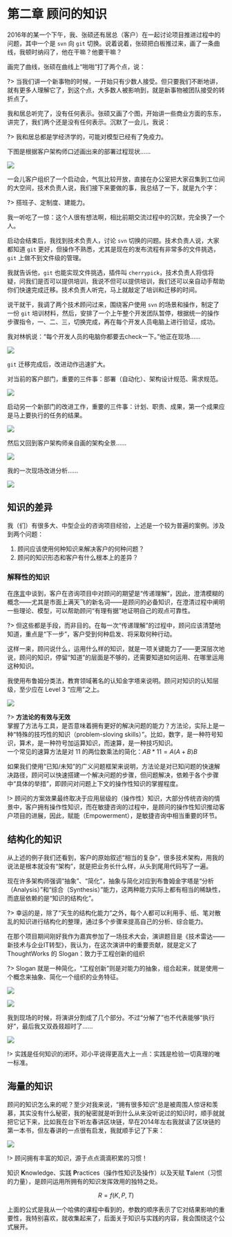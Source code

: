 # 第二章 顾问的知识

2016年的某一个下午，我、张硕还有居总（客户）在一起讨论项目推进过程中的问题，其中一个是 `svn` 向 `git` 切换。说着说着，张硕把白板推过来，画了一条曲线，我顿时纳闷了，他在干嘛？他要干嘛？

画完了曲线，张硕在曲线上“啪啪”打了两个点，说：

?> 当我们讲一个新事物的时候，一开始只有少数人接受。但只要我们不断地讲，就有更多人理解它了，到这个点，大多数人被影响到，就是新事物被团队接受的转折点了。

我和居总听完了，没有任何表示。张硕又画了个图，开始讲一些商业方面的东东，讲完了，我们两个还是没有任何表示。沉默了一会儿，我说：

?> 我和居总都是学经济学的，可能对模型已经有了免疫力。

下图是根据客户架构师口述画出来的部署过程现状……

![](assets/IMG_4788.jpg)

一会儿客户组织了一个启动会，气氛比较开放，直接在办公室把大家召集到工位间的大空间，技术负责人说，我们接下来要做的事，我总结了一下，就是九个字：

?> 搭班子、定制度、建能力。

我一听吃了一惊：这个人很有想法啊，相比前期交流过程中的沉默，完全换了一个人。

启动会结束后，我找到技术负责人，讨论 `svn` 切换的问题。技术负责人说，大家都知道 `git` 更好，但操作不熟悉，尤其是现在的发布流程有非常多的文件挑选，`git` 上做不到文件级的管理。

我就告诉他，`git` 也能实现文件挑选，插件叫 `cherrypick`，技术负责人将信将疑，问我们是否可以提供培训，我说不但可以提供培训，我们还可以亲自动手帮助你们快速完成迁移。技术负责人听完，马上就敲定了培训和迁移的时间。

说干就干，我调了两个技术顾问过来，围绕客户使用 `svn` 的场景和操作，制定了一份 `git` 培训材料，然后，安排了一个上午整个开发团队暂停，根据统一的操作步骤指令，一、二、三，切换完成，再在每个开发人员电脑上进行验证，成功。

我对林帆说：“每个开发人员的电脑你都要去check一下。”他正在现场……

![](assets/IMG_4919.jpg)

`git` 迁移完成后，改进动作迅速扩大。

对当前的客户部门，重要的三件事：部署（自动化）、架构设计规范、需求规范。

![](assets/IMG_4833.jpg)

启动另一个新部门的改进工作，重要的三件事：计划、职责、成果，第一个成果应是马上要执行的任务的结果。

![](assets/IMG_4838.jpg)

然后又回到客户架构师亲自画的架构全景……

![](assets/IMG_4842.jpg)

我的一次现场改进分析……

![](assets/IMG_4913.jpg)

## 知识的差异

我（们）有很多大、中型企业的咨询项目经验，上述是一个较为普遍的案例。涉及到两个问题：

1. 顾问应该使用何种知识来解决客户的何种问题？
2. 顾问的知识形态和客户有什么根本上的差异？

### 解释性的知识

在[序言](consultants/0-preface.md)中谈到，客户在咨询项目中对顾问的期望是“传递理解”，因此，澄清模糊的概念——尤其是市面上满天飞的新名词——是顾问的必备知识，在澄清过程中阐明一些理论、模型，可以帮助顾问“有理有据”地证明自己的观点可靠性。

?> 但这些都是手段，而非目的。在每一次“传递理解”的过程中，顾问应该清楚地知道，重点是“下一步”，客户受到何种启发、将采取何种行动。

这样一来，顾问说什么，运用什么样的知识，就是一项关键能力了——更深层次地说，顾问的知识，停留“知道”的层面是不够的，还需要知道如何运用、在哪里运用这种知识。

我使用布鲁姆分类法，教育领域著名的认知金字塔来说明。顾问对知识的认知层级，至少应在 Level 3 “应用”之上。

![](assets/IMG_3690.jpg)

?> **方法论的有效与无效**<br>
掌握了方法与工具，是否意味着拥有更好的解决问题的能力？方法论，实际上是一种“特殊的技巧性的知识（problem-sloving skills）”。比如，数字，是一种符号知识，算术，是一种符号加运算知识，而速算，是一种技巧知识。<br>
一个常见的速算方法是对 11 的两位数乘法的简化：$AB * 11 = A(A+B)B$

如果我们使用“已知/未知”的广义问题框架来说明，方法论是对已知问题的快速解决路径，顾问可以快速搭建一个解决问题的步骤，但问题解决，依赖于各个步骤中“具体的举措”，即顾问对问题上下文的操作性知识的掌握程度。

!> 顾问的方案效果最终取决于应用层级的（操作性）知识，大部分传统咨询的情景中，客户拥有操作性知识，而在敏捷咨询的过程中，是顾问的操作性知识推动客户项目的进展，因此，赋能（Empowerment），是敏捷咨询中相当重要的环节。

## 结构化的知识

从上述的例子我们还看到，客户的原始叙述“相当的复杂”，很多技术架构，用我的说法是根本就没有“架构”，就是把业务长什么样，从头到尾用代码写了一遍。

现在许多架构师强调“抽象”、“简化”，抽象与简化对应到布鲁姆金字塔是“分析（Analysis）”和“综合（Synthesis）”能力，这两种能力实际上都有相当的稀缺性，而底层依赖的是“知识的结构化”。

?> 幸运的是，除了“天生的结构化能力”之外，每个人都可以利用手、纸、笔对散乱的知识进行结构化的整理，通过多个步骤来提高自己的分析、综合能力。

在那个项目期间刚好我作为嘉宾参加了一场技术大会，演讲题目是《技术雷达——新技术与企业IT转型》，我认为，在这次演讲中的重要贡献，就是定义了 ThoughtWorks 的 Slogan：致力于工程创新的组织

?> Slogan 就是一种简化，“工程创新”则是对能力的抽象，组合起来，就是使用一个概念来抽象、简化一个组织的业务特征。

![](assets/IMG_4942.jpg)

![](assets/IMG_4943.jpg)

我到现场的时候，将演讲分割成了几个部分。不过“分解了”也不代表能够“执行好”，最后我又双叒叕超时了……

![](assets/IMG_4945.jpg)

!> 实践是任何知识的闭环。邓小平说得更高大上一点：实践是检验一切真理的唯一标准。

## 海量的知识

顾问的知识怎么来的呢？至少对我来说，“拥有很多知识”总是被周围人惊讶和羡慕，其实没有什么秘密，我的秘密就是听到什么从来没听说过的知识时，顺手就就把它记下来，比如我在台下听左春讲区块链，早在2014年左右我就读了区块链的第一本书，但左春讲的一点很有启发，我就顺手记了下来：

![](assets/IMG_4944.jpg)

!> 顾问拥有丰富的知识，源于点点滴滴积累的习惯！

知识 **K**nowledge、实践 **P**ractices（操作性知识及操作）以及天赋 **T**alent（习惯的力量），是顾问运用所拥有的知识发挥效用的独特之处。

$$
R = f(K, P, T)
$$

上面的公式是我从一个哈佛的课程中看到的，参数的顺序表示了它对结果影响的重要性，我特别喜欢，就收集起来了，后面关于知识与实践的内容，我会围绕这个公式展开。
